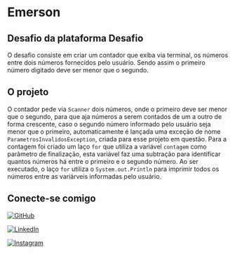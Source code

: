 
# Emerson

## Desafio da plataforma Desafio

O desafio consiste em criar um contador que exiba via terminal, os números entre dois números fornecidos pelo usuário. Sendo assim o primeiro número digitado deve ser menor que o segundo.

## O projeto

O contador pede via `Scanner` dois números, onde o primeiro deve ser menor que o segundo, para que aja números a serem contados de um a outro de forma crescente, caso o segundo número informado pelo usuário seja menor que o primeiro, automaticamente é lançada uma exceção de nome `ParametrosInvalidosException`, criada para esse projeto em questão. Para a contagem foi criado um laço `for` que utiliza a variável `contagem` como parâmetro de finalização, esta variável faz uma subtração para identificar quantos números há entre o primeiro e o segundo número. Ao ser executado, o laço `for` utiliza o `System.out.Println` para imprimir todos os números entre as variárveis informadas pelo usuário.

## Conecte-se comigo

[![GitHub](https://img.shields.io/badge/GitHub-100000?style=for-the-badge&logo=github&logoColor=white)](https://github.com/Emerson2310)

[![LinkedIn](https://img.shields.io/badge/LinkedIn-0077B5?style=for-the-badge&logo=linkedin&logoColor=white)](https://www.linkedin.com/in/emerson-xavier-752a161b4/)

[![Instagram](https://img.shields.io/badge/-Instagram-%23E4405F?style=for-the-badge&logo=instagram&logoColor=white)](https://www.instagram.com/emersonxavier2206/)